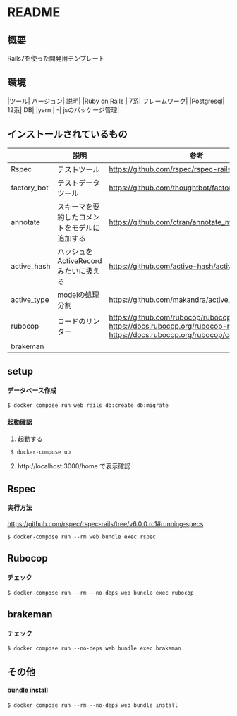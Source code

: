# README

## 概要

Rails7を使った開発用テンプレート

## 環境

|ツール| バージョン| 説明|
|Ruby on Rails | 7系| フレームワーク|
|Postgresql| 12系| DB|
|yarn | -| jsのパッケージ管理|

## インストールされているもの
| | 説明| 参考|
|---|---|---|
|Rspec| テストツール| https://github.com/rspec/rspec-rails|
|factory_bot| テストデータツール|https://github.com/thoughtbot/factory_bot_rails|
|annotate| スキーマを要約したコメントをモデルに追加する| https://github.com/ctran/annotate_models|
|active_hash| ハッシュをActiveRecordみたいに扱える| https://github.com/active-hash/active_hash|
|active_type| modelの処理分割| https://github.com/makandra/active_type|
|rubocop| コードのリンター| https://github.com/rubocop/rubocop-rails <br> https://docs.rubocop.org/rubocop-rails/index.html <br> https://docs.rubocop.org/rubocop/compatibility.html|
|brakeman|||

## setup

#### データベース作成
```shell
$ docker compose run web rails db:create db:migrate
```
#### 起動確認
1. 起動する
```shell
 $ docker-compose up
```
2. http://localhost:3000/home で表示確認


## Rspec

#### 実行方法
https://github.com/rspec/rspec-rails/tree/v6.0.0.rc1#running-specs
```shell
$ docker-compose run --rm web bundle exec rspec
```

## Rubocop

#### チェック
```shell
$ docker-compose run --rm --no-deps web buncle exec rubocop
```

## brakeman

#### チェック
```shell
$ docker compose run --no-deps web bundle exec brakeman
```

## その他
#### bundle install
```shell
$ docker compose run --rm --no-deps web bundle install 
```